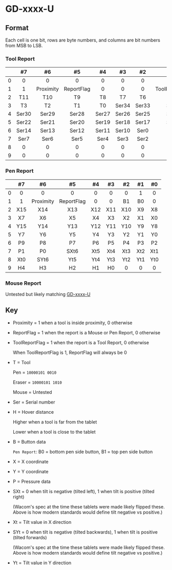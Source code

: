 # GD-xxxx-U

## Format

Each cell is one bit, rows are byte numbers, and columns are bit numbers from MSB to LSB.

### Tool Report

|   |   #7  |     #6    |     #5     |   #4  |   #3  |   #2  |       #1       |   #0  |
|:-:|:-----:|:---------:|:----------:|:-----:|:-----:|:-----:|:--------------:|:-----:|
| 0 |   0   |     0     |      0     |   0   |   0   |   0   |        1       |   0   |
| 1 |   1   | Proximity | ReportFlag |   0   |   0   |   0   | ToolReportFlag |   0   |
| 2 |  T11  |    T10    |     T9     |   T8  |   T7  |   T6  |       T5       |   T4  |
| 3 |   T3  |     T2    |     T1     |   T0  | Ser34 | Ser33 |      Ser32     | Ser31 |
| 4 | Ser30 |   Ser29   |    Ser28   | Ser27 | Ser26 | Ser25 |      Ser24     | Ser23 |
| 5 | Ser22 |   Ser21   |    Ser20   | Ser19 | Ser18 | Ser17 |      Ser16     | Ser15 |
| 6 | Ser14 |   Ser13   |    Ser12   | Ser11 | Ser10 |  Ser0 |      Ser9      |  Ser8 |
| 7 |  Ser7 |    Ser6   |    Ser5    |  Ser4 |  Ser3 |  Ser2 |      Ser1      |  Ser0 |
| 8 |   0   |     0     |      0     |   0   |   0   |   0   |        0       |   0   |
| 9 |   0   |     0     |      0     |   0   |   0   |   0   |        0       |   0   |

### Pen Report

|   | #7  | #6        | #5         | #4  | #3  | #2  | #1  | #0  |
|:-:|:---:|:---------:|:----------:|:---:|:---:|:---:|:---:|:---:|
| 0 | 0   | 0         | 0          | 0   | 0   | 0   | 1   | 0   |
| 1 | 1   | Proximity | ReportFlag | 0   | 0   | B1  | B0  | 0   |
| 2 | X15 | X14       | X13        | X12 | X11 | X10 | X9  | X8  |
| 3 | X7  | X6        | X5         | X4  | X3  | X2  | X1  | X0  |
| 4 | Y15 | Y14       | Y13        | Y12 | Y11 | Y10 | Y9  | Y8  |
| 5 | Y7  | Y6        | Y5         | Y4  | Y3  | Y2  | Y1  | Y0  |
| 6 | P9  | P8        | P7         | P6  | P5  | P4  | P3  | P2  |
| 7 | P1  | P0        | SXt6       | Xt5 | Xt4 | Xt3 | Xt2 | Xt1 |
| 8 | Xt0 | SYt6      | Yt5        | Yt4 | Yt3 | Yt2 | Yt1 | Yt0 |
| 9 | H4  | H3        | H2         | H1  | H0  | 0   | 0   | 0   |

### Mouse Report

Untested but likely matching [GD-xxxx-U](../gd-xxxx-u/gd-xxxx-u.md#mouse-report-0)

## Key

- Proximity = 1 when a tool is inside proximity, 0 otherwise

- ReportFlag = 1 when the report is a Mouse or Pen Report, 0 otherwise

- ToolReportFlag = 1 when the report is a Tool Report, 0 otherwise

    When ToolReportFlag is 1, ReportFlag will always be 0

- T = Tool

    Pen = `10000101 0010`

    Eraser = `10000101 1010`

    Mouse = Untested

- Ser = Serial number

- H = Hover distance

    Higher when a tool is far from the tablet

    Lower when a tool is close to the tablet

- B = Button data

    `Pen Report`: B0 = bottom pen side button, B1 = top pen side button

- X = X coordinate

- Y = Y coordinate

- P = Pressure data

- SXt = 0 when tilt is negative (tilted left), 1 when tilt is positive (tilted right)

    (Wacom's spec at the time these tablets were made likely flipped these. Above is how modern standards would define tilt negative vs positive.)

- Xt = Tilt value in X direction

- SYt = 0 when tilt is negative (tilted backwards), 1 when tilt is positive (tilted forwards)

    (Wacom's spec at the time these tablets were made likely flipped these. Above is how modern standards would define tilt negative vs positive.)

- Yt = Tilt value in Y direction